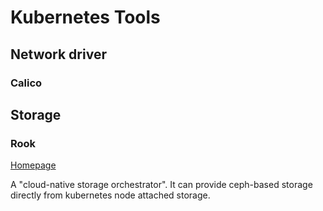# Kubernetes Tools

## Network driver

### Calico

## Storage

### Rook 

[Homepage](https://rook.io)

A "cloud-native storage orchestrator". It can provide ceph-based storage directly from kubernetes node attached storage. 